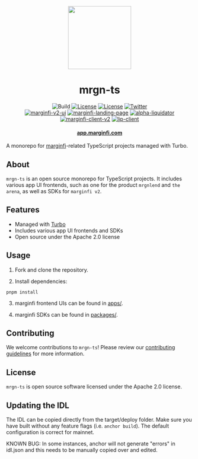 <div align="center">
  <img height="170" src="./images/logo.png" />

  <h1>mrgn-ts</h1>
  
  <p>
    <!-- Build -->
    <a><img alt="Build" src="https://img.shields.io/github/actions/workflow/status/mrgnlabs/mrgn-ts/main.yml?style=flat-square"/></a>
    <!-- License -->
    <a href="http://www.apache.org/licenses/LICENSE-2.0"><img alt="License" src="https://img.shields.io/github/license/mrgnlabs/mrgn-ts?style=flat-square&color=ffff00"/></a>
    <!-- Total lines -->
    <a href=""><img alt="License" src="https://img.shields.io/tokei/lines/github/mrgnlabs/mrgn-ts?style=flat-square&color=000000"/></a>
    <!-- Twitter -->
    <a href="https://twitter.com/intent/tweet?text=Wow:&url=https%3A%2F%2Ftwitter.com%2Fmarginfi"><img alt="Twitter" src="https://img.shields.io/twitter/url?style=social&url=https%3A%2F%2Ftwitter.com%2Fmarginfi"/></a>
    <br>
    <!-- Versions -->
    <a href=""><img alt="marginfi-v2-ui" src="https://img.shields.io/github/package-json/v/mrgnlabs/mrgn-ts?color=white&filename=apps%2Fmarginfi-v2-ui%2Fpackage.json&label=marginfi-v2-ui&style=flat-square"/></a>
    <a href=""><img alt="marginfi-landing-page" src="https://img.shields.io/github/package-json/v/mrgnlabs/mrgn-ts?color=white&filename=apps%2Fmarginfi-landing-page%2Fpackage.json&label=marginfi-landing-page&style=flat-square"/></a>
    <a href=""><img alt="alpha-liquidator" src="https://img.shields.io/github/package-json/v/mrgnlabs/mrgn-ts?color=white&filename=packages%2Falpha-liquidator%2Fpackage.json&label=alpha-liquidator&style=flat-square"/></a>
    <a href=""><img alt="marginfi-client-v2" src="https://img.shields.io/github/package-json/v/mrgnlabs/mrgn-ts?color=white&filename=packages%2Fmarginfi-client-v2%2Fpackage.json&label=marginfi-client-v2&style=flat-square"/></a>
    <a href=""><img alt="lip-client" src="https://img.shields.io/github/package-json/v/mrgnlabs/mrgn-ts?color=white&filename=packages%2Flip-client%2Fpackage.json&label=lip-client&style=flat-square"/></a>
  </p>

  <h4>
    <a href="https://app.marginfi.com/">app.marginfi.com</a>
  </h4>
</div>

A monorepo for [marginfi](https://app.marginfi.com)-related TypeScript projects managed with Turbo.

## About

`mrgn-ts` is an open source monorepo for TypeScript projects. It includes various app UI frontends, such as one for the product `mrgnlend` and `the arena`, as well as SDKs for `marginfi v2`.

## Features

- Managed with [Turbo](https://github.com/vercel/turbo)
- Includes various app UI frontends and SDKs
- Open source under the Apache 2.0 license

## Usage

1. Fork and clone the repository.

2. Install dependencies:

```
pnpm install
```

3. marginfi frontend UIs can be found in [apps/](apps/).

4. marginfi SDKs can be found in [packages/](packages/).

## Contributing

We welcome contributions to `mrgn-ts`! Please review our [contributing guidelines](CONTRIBUTING.md) for more information.

## License

`mrgn-ts` is open source software licensed under the Apache 2.0 license.

## Updating the IDL

The IDL can be copied directly from the target/deploy folder. Make sure you have built without any feature flags (i.e. `anchor build`). The default configuration is correct for mainnet.

KNOWN BUG: In some instances, anchor will not generate "errors" in idl.json and this needs to be manually copied over and edited.
